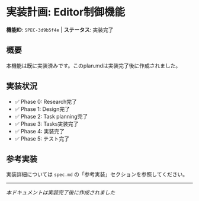 # 実装計画: Editor制御機能

**機能ID**: `SPEC-3d9b5f4e` | **ステータス**: 実装完了

## 概要

本機能は既に実装済みです。このplan.mdは実装完了後に作成されました。

## 実装状況

- ✅ Phase 0: Research完了
- ✅ Phase 1: Design完了  
- ✅ Phase 2: Task planning完了
- ✅ Phase 3: Tasks実装完了
- ✅ Phase 4: 実装完了
- ✅ Phase 5: テスト完了

## 参考実装

実装詳細については `spec.md` の「参考実装」セクションを参照してください。

---
*本ドキュメントは実装完了後に作成されました*
